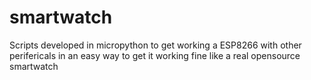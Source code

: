 # smartwatch
Scripts developed in micropython to get working a ESP8266 with other perifericals in an easy way to get it working fine like a real opensource smartwatch
